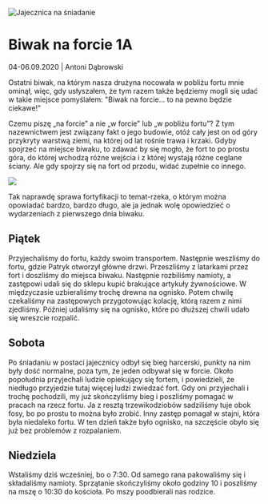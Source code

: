 ![Jajecznica na śniadanie](https://lh4.googleusercontent.com/uDbrigtJ46xmiYDcTeRV1LzGe7lUx65SGdik88BNied7IGe7gf9iEHBFm3PpW2rsqkooZanA4UFebGjneq5aiImS37HOJe5JVT7twGjMbR51OL4xxQhGjEfjZRtpTzGpViyF6LAu)

# Biwak na forcie 1A

04-06.09.2020 | Antoni Dąbrowski

Ostatni biwak, na którym nasza drużyna nocowała w pobliżu fortu mnie ominął, więc, gdy usłyszałem, że tym razem także będziemy mogli się udać w takie miejsce pomyślałem: "Biwak na forcie… to na pewno będzie ciekawe!"

Czemu piszę „na forcie” a nie „w forcie” lub „w pobliżu fortu”? Z tym nazewnictwem jest związany fakt o jego budowie, otóż cały jest on od góry przykryty warstwą ziemi, na której od lat rośnie trawa i krzaki. Gdyby spojrzeć na miejsce biwaku, to zdawać by się mogło, że fort to po prostu góra, do której wchodzą różne wejścia i z której wystają różne ceglane ściany. Ale gdy spojrzy się na fort od przodu, widać zupełnie co innego.

![](https://lh6.googleusercontent.com/Vfhs2BlnPhOz57iCUnGwLIb5eGN2r7Y8Vsc4sq5O88Ni_eom1LNP64mm5RDPS3H1JiIBpK3PKUcksGZogc7xsXmSlWi7uQTG9loFd3fLqirmQKS-faEomPQW2bJYAX5fwlJp9hNC)

Tak naprawdę sprawa fortyfikacji to temat-rzeka, o którym można opowiadać bardzo, bardzo długo, ale ja jednak wolę opowiedzieć o wydarzeniach z pierwszego dnia biwaku.

## Piątek

Przyjechaliśmy do fortu, każdy swoim transportem. Następnie weszliśmy do fortu, gdzie Patryk otworzył główne drzwi. Przeszliśmy z latarkami przez fort i doszliśmy do miejsca biwaku. Następnie rozbiliśmy namioty, a zastępowi udali się do sklepu kupić brakujące artykuły żywnościowe. W międzyczasie uzbieraliśmy trochę drewna na ognisko. Potem chwilę czekaliśmy na zastępowych przygotowując kolację, którą razem z nimi zjedliśmy. Później udaliśmy się na ognisko, które po dłuższej chwili udało się wreszcie rozpalić.

## Sobota

Po śniadaniu w postaci jajecznicy odbył się bieg harcerski, punkty na nim były dość normalne, poza tym, że jeden odbywał się w forcie. Około popołudnia przyjechali ludzie opiekujący się fortem, i powiedzieli, że niedługo przyjedzie tutaj więcej ludzi zwiedzać fort. Gdy oni przyjechali i trochę pochodzili, my już skończyliśmy bieg i poszliśmy pomagać w pracach na rzecz fortu. Ja z resztą trzewikodziobów sadziliśmy tuje obok fosy, bo po prostu to można było zrobić. Inny zastęp pomagał w stajni, która była niedaleko fortu. W ten dzień także było ognisko, na szczęście obyło się już bez problemów z rozpalaniem.

## Niedziela

Wstaliśmy dziś wcześniej, bo o 7:30. Od samego rana pakowaliśmy się i składaliśmy namioty. Sprzątanie skończyliśmy około godziny 10 i poszliśmy na mszę o 10:30 do kościoła. Po mszy poodbierali nas rodzice.

